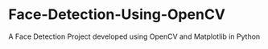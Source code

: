 # Face-Detection-Using-OpenCV
A Face Detection Project developed using OpenCV and Matplotlib in Python
